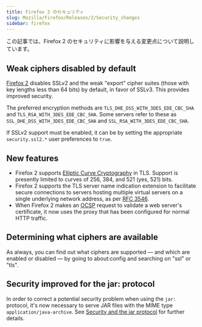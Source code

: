 ```yaml
---
title: Firefox 2 のセキュリティ
slug: Mozilla/Firefox/Releases/2/Security_changes
sidebar: firefox
---
```


この記事では、Firefox 2 のセキュリティに影響を与える変更点について説明しています。

## Weak ciphers disabled by default

[Firefox 2](/ja/Firefox_2_for_developers) disables SSLv2 and the weak "export" cipher suites (those with key lengths less than 64 bits) by default, in favor of SSLv3. This provides improved security.

The preferred encryption methods are `TLS_DHE_DSS_WITH_3DES_EDE_CBC_SHA` and `TLS_RSA_WITH_3DES_EDE_CBC_SHA`. Some servers refer to these as `SSL_DHE_DSS_WITH_3DES_EDE_CBC_SHA` and `SSL_RSA_WITH_3DES_EDE_CBC_SHA`.

If SSLv2 support must be enabled, it can be by setting the appropriate `security.ssl2.*` user preferences to `true`.

## New features

- Firefox 2 supports [Elliptic Curve Cryptography](http://en.wikipedia.org/wiki/Elliptic_curve_cryptography) in TLS. Support is presently limited to curves of 256, 384, and 521 (yes, 521) bits.
- Firefox 2 supports the TLS server name indication extension to facilitate secure connections to servers hosting multiple virtual servers on a single underlying network address, as per [RFC 3546](https://tools.ietf.org/html/rfc3546).
- When Firefox 2 makes an [OCSP](http://en.wikipedia.org/wiki/Ocsp) request to validate a web server's certificate, it now uses the proxy that has been configured for normal HTTP traffic.

## Determining what ciphers are available

As always, you can find out what ciphers are supported — and which are enabled or disabled — by going to about:config and searching on "ssl" or "tls".

## Security improved for the jar: protocol

In order to correct a potential security problem when using the `jar:` protocol, it's now necessary to serve JAR files with the MIME type `application/java-archive`. See [Security and the jar protocol](/ja/Security_and_the_jar_protocol) for further details.
